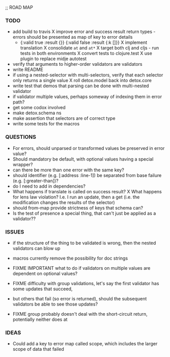 ;; ROAD MAP

### TODO
 - add build to travis
 X improve error and success result return types - errors should be presented as map of key to error details
   - {:valid true :result {}}  {:valid false :result {:k []}}
 X implement translation
 X consolidate ```at``` and ```at*```
 X target both clj and cljs - run tests in both environments
 X convert tests to clojure.test
    X use plugin to replace midje autotest
 - verify that arguments to higher-order validators are validators
 - write README
 - if using a nested-selector with multi-selectors, verify that each selector only returns a single value
 X roll detox.model back into detox.core
 - write test that demos that parsing can be done with multi-nested validator
 - if validator multiple values, perhaps someway of indexing them in error path?
 - get some codox involved
 - make detox.schema ns
 - make assertion that selectors are of correct type
 - write some tests for the macros

### QUESTIONS
 - For errors, should unparsed or transformed values be preserved in error value?
 - Should mandatory be default, with optional values having a special wrapper?
 - can there be more than one error with the same key?
 - should identifier (e.g. [:address :line-1]) be separated from base failure (e.g. [:greater-than])?
 - do I need to add in dependencies?
 - What happens if translate is called on success result?
 X What happens for lens law violation? I.e. I run an update, then a get (i.e. the modification changes the results of the selector)
 - should from-map provide strictness of keys that schema can?
 - Is the test of presence a special thing, that can't just be applied as a validator??

### ISSUES
 - if the structure of the thing to be validated is wrong, then the nested validators can blow up
 - macros currently remove the possibility for doc strings
 - FIXME IMPORTANT what to do if validators on multiple values are dependent on optional values?

 - FIXME difficulty with group validations, let's say the first validator has some updates that succeed,
 - but others that fail (so error is returned), should the subsequent validators be able to see those updates?
 - FIXME group probably doesn't deal with the short-circuit return, potentially neither does at

### IDEAS
 - Could add a key to error map called scope, which includes the larger scope of data that failed
